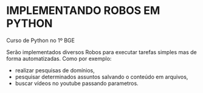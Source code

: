 # IMPLEMENTANDO ROBOS EM PYTHON
Curso de Python no 1º BGE

Serão implementados diversos Robos para executar tarefas simples mas de forma automatizadas.
Como por exemplo:
 - realizar pesquisas de domínios,
 - pesquisar determinados assuntos salvando o conteúdo em arquivos, 
 - buscar vídeos no youtube passando parametros.
